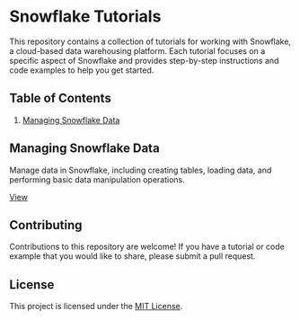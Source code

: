 # Snowflake Tutorials

This repository contains a collection of tutorials for working with Snowflake, a cloud-based data warehousing platform. Each tutorial focuses on a specific aspect of Snowflake and provides step-by-step instructions and code examples to help you get started.

## Table of Contents

1. [Managing Snowflake Data](#managing-snowflake-data)

## Managing Snowflake Data

Manage data in Snowflake, including creating tables, loading data, and performing basic data manipulation operations.

[View](Managing%20Data%20in%20Snowflake)


## Contributing

Contributions to this repository are welcome! If you have a tutorial or code example that you would like to share, please submit a pull request.

## License

This project is licensed under the [MIT License](LICENSE.md).
